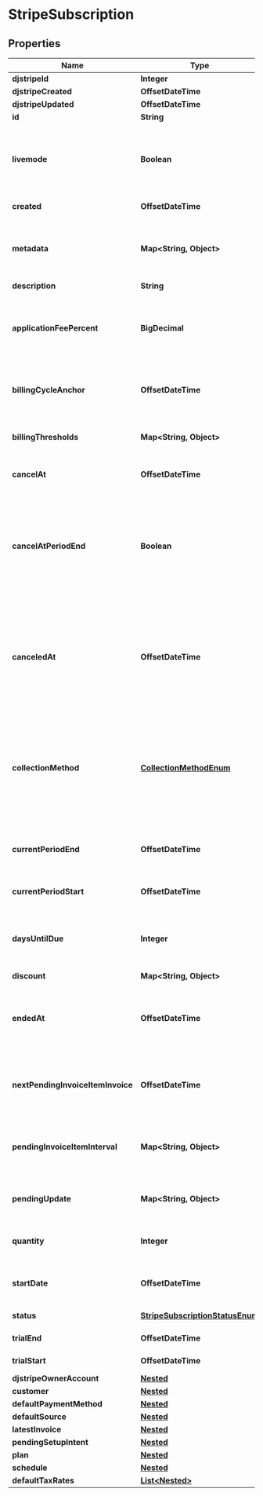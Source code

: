 

# StripeSubscription


## Properties

Name | Type | Description | Notes
------------ | ------------- | ------------- | -------------
**djstripeId** | **Integer** |  |  [readonly]
**djstripeCreated** | **OffsetDateTime** |  |  [readonly]
**djstripeUpdated** | **OffsetDateTime** |  |  [readonly]
**id** | **String** |  | 
**livemode** | **Boolean** | Null here indicates that the livemode status is unknown or was previously unrecorded. Otherwise, this field indicates whether this record comes from Stripe test mode or live mode operation. |  [optional]
**created** | **OffsetDateTime** | The datetime this object was created in stripe. |  [optional]
**metadata** | **Map&lt;String, Object&gt;** | A set of key/value pairs that you can attach to an object. It can be useful for storing additional information about an object in a structured format. |  [optional]
**description** | **String** | A description of this object. |  [optional]
**applicationFeePercent** | **BigDecimal** | A positive decimal that represents the fee percentage of the subscription invoice amount that will be transferred to the application owner&#39;s Stripe account each billing period. |  [optional]
**billingCycleAnchor** | **OffsetDateTime** | Determines the date of the first full invoice, and, for plans with &#x60;month&#x60; or &#x60;year&#x60; intervals, the day of the month for subsequent invoices. |  [optional]
**billingThresholds** | **Map&lt;String, Object&gt;** | Define thresholds at which an invoice will be sent, and the subscription advanced to a new billing period. |  [optional]
**cancelAt** | **OffsetDateTime** | A date in the future at which the subscription will automatically get canceled. |  [optional]
**cancelAtPeriodEnd** | **Boolean** | If the subscription has been canceled with the &#x60;&#x60;at_period_end&#x60;&#x60; flag set to true, &#x60;&#x60;cancel_at_period_end&#x60;&#x60; on the subscription will be true. You can use this attribute to determine whether a subscription that has a status of active is scheduled to be canceled at the end of the current period. |  [optional]
**canceledAt** | **OffsetDateTime** | If the subscription has been canceled, the date of that cancellation. If the subscription was canceled with &#x60;&#x60;cancel_at_period_end&#x60;&#x60;, canceled_at will still reflect the date of the initial cancellation request, not the end of the subscription period when the subscription is automatically moved to a canceled state. |  [optional]
**collectionMethod** | [**CollectionMethodEnum**](CollectionMethodEnum.md) | Either &#x60;charge_automatically&#x60;, or &#x60;send_invoice&#x60;. When charging automatically, Stripe will attempt to pay this subscription at the end of the cycle using the default source attached to the customer. When sending an invoice, Stripe will email your customer an invoice with payment instructions. | 
**currentPeriodEnd** | **OffsetDateTime** | End of the current period for which the subscription has been invoiced. At the end of this period, a new invoice will be created. | 
**currentPeriodStart** | **OffsetDateTime** | Start of the current period for which the subscription has been invoiced. | 
**daysUntilDue** | **Integer** | Number of days a customer has to pay invoices generated by this subscription. This value will be &#x60;null&#x60; for subscriptions where &#x60;billing&#x3D;charge_automatically&#x60;. |  [optional]
**discount** | **Map&lt;String, Object&gt;** |  |  [optional]
**endedAt** | **OffsetDateTime** | If the subscription has ended (either because it was canceled or because the customer was switched to a subscription to a new plan), the date the subscription ended. |  [optional]
**nextPendingInvoiceItemInvoice** | **OffsetDateTime** | Specifies the approximate timestamp on which any pending invoice items will be billed according to the schedule provided at pending_invoice_item_interval. |  [optional]
**pendingInvoiceItemInterval** | **Map&lt;String, Object&gt;** | Specifies an interval for how often to bill for any pending invoice items. It is analogous to calling Create an invoice for the given subscription at the specified interval. |  [optional]
**pendingUpdate** | **Map&lt;String, Object&gt;** | If specified, pending updates that will be applied to the subscription once the latest_invoice has been paid. |  [optional]
**quantity** | **Integer** | The quantity applied to this subscription. This value will be &#x60;null&#x60; for multi-plan subscriptions |  [optional]
**startDate** | **OffsetDateTime** | Date when the subscription was first created. The date might differ from the created date due to backdating. |  [optional]
**status** | [**StripeSubscriptionStatusEnum**](StripeSubscriptionStatusEnum.md) | The status of this subscription. | 
**trialEnd** | **OffsetDateTime** | If the subscription has a trial, the end of that trial. |  [optional]
**trialStart** | **OffsetDateTime** | If the subscription has a trial, the beginning of that trial. |  [optional]
**djstripeOwnerAccount** | [**Nested**](Nested.md) |  |  [readonly]
**customer** | [**Nested**](Nested.md) |  |  [readonly]
**defaultPaymentMethod** | [**Nested**](Nested.md) |  |  [readonly]
**defaultSource** | [**Nested**](Nested.md) |  |  [readonly]
**latestInvoice** | [**Nested**](Nested.md) |  |  [readonly]
**pendingSetupIntent** | [**Nested**](Nested.md) |  |  [readonly]
**plan** | [**Nested**](Nested.md) |  |  [readonly]
**schedule** | [**Nested**](Nested.md) |  |  [readonly]
**defaultTaxRates** | [**List&lt;Nested&gt;**](Nested.md) |  |  [readonly]



